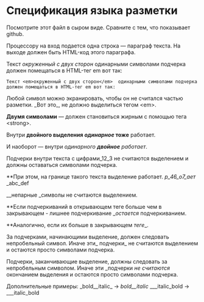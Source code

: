 # Спецификация языка разметки

Посмотрите этот файл в сыром виде. Сравните с тем, что показывает github.

Процессору на вход подается одна строка — параграф текста. 
На выходе должен быть HTML-код этого параграфа.

Текст _окруженный с двух сторон_  одинарными символами подчерка 
должен помещаться в HTML-тег em вот так:

`Текст <em>окруженный с двух сторон</em>  одинарными символами подчерка 
должен помещаться в HTML-тег em вот так:`

Любой символ можно экранировать, чтобы он не считался частью разметки. 
\_Вот это\_, не должно выделиться тегом \<em\>.

__Двумя символами__ — должен становиться жирным с помощью тега \<strong\>.

Внутри __двойного выделения _одинарное_ тоже__ работает.

И наоборот — внутри _одинарного __двойное__  работает_.

Подчерки внутри текста c цифрами_12_3 не считаются выделением и должны оставаться символами подчерка.

**При этом, на границе такого текста выделение работает. _р_46_о7_ает_ _abc_def

__непарные _символы не считаются выделением.

**Если подчеркиваний в открывающем теге больше чем в закрывающем - лишнее подчеркивание __остается_ подчеркиванием.

**Аналогично, если их больше в закрывающем _теге__.

За подчерками, начинающими выделение, должен следовать непробельный символ. Иначе эти_ подчерки_ не считаются выделением 
и остаются просто символами подчерка.

Подчерки, заканчивающие выделение, должны следовать за непробельным символом. Иначе эти _подчерки _не считаются_ окончанием выделения 
и остаются просто символами подчерка.

Дополнительные примеры:
\_bold__italic\_ -> _bold__italic_
\_\_\_italic_bold -> ___italic_bold
